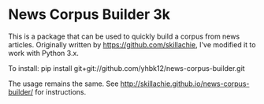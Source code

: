 # News Corpus Builder 3k

This is a package that can be used to quickly build a corpus from news articles. Originally written by https://github.com/skillachie, I've modified it to work with Python 3.x.

To install:
pip install git+git://github.com/yhbk12/news-corpus-builder.git

The usage remains the same. See http://skillachie.github.io/news-corpus-builder/ for instructions.
